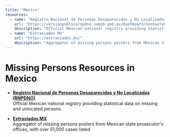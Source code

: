 ```yaml
---
title: "Mexico"
resources:
  - name: "Registro Nacional de Personas Desaparecidas y No Localizadas (RNPDNO)"
    url: "https://versionpublicarnpdno.segob.gob.mx/Dashboard/ContextoGeneral"
    description: "Official Mexican national registry providing statistical data on missing and unlocated persons"
  - name: "Extraviados MX"
    url: "https://extraviados.mx/"
    description: "Aggregator of missing persons posters from Mexican state prosecutor's offices, with over 51,000 cases listed"
---
```


# Missing Persons Resources in Mexico

- **[Registro Nacional de Personas Desaparecidas y No Localizadas (RNPDNO)](https://versionpublicarnpdno.segob.gob.mx/Dashboard/ContextoGeneral)**  
  Official Mexican national registry providing statistical data on missing and unlocated persons

- **[Extraviados MX](https://extraviados.mx/)**  
  Aggregator of missing persons posters from Mexican state prosecutor's offices, with over 51,000 cases listed